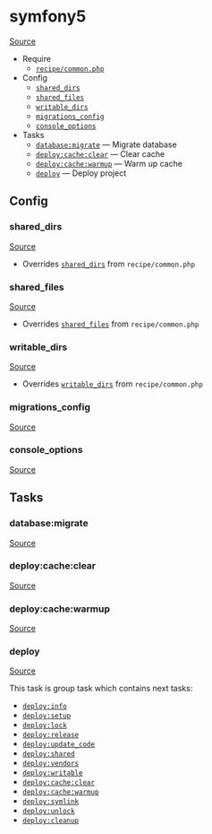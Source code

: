 <!-- DO NOT EDIT THIS FILE! -->
<!-- Instead edit recipe/symfony5.php -->
<!-- Then run bin/docgen -->

# symfony5

[Source](/recipe/symfony5.php)



* Require
  * [`recipe/common.php`](/docs/recipe/common.md)
* Config
  * [`shared_dirs`](#shared_dirs)
  * [`shared_files`](#shared_files)
  * [`writable_dirs`](#writable_dirs)
  * [`migrations_config`](#migrations_config)
  * [`console_options`](#console_options)
* Tasks
  * [`database:migrate`](#databasemigrate) — Migrate database
  * [`deploy:cache:clear`](#deploycacheclear) — Clear cache
  * [`deploy:cache:warmup`](#deploycachewarmup) — Warm up cache
  * [`deploy`](#deploy) — Deploy project

## Config
### shared_dirs
[Source](/recipe/symfony5.php#L6)

* Overrides [`shared_dirs`](/docs/recipe/common.md#shared_dirs) from `recipe/common.php`



### shared_files
[Source](/recipe/symfony5.php#L7)

* Overrides [`shared_files`](/docs/recipe/common.md#shared_files) from `recipe/common.php`



### writable_dirs
[Source](/recipe/symfony5.php#L8)

* Overrides [`writable_dirs`](/docs/recipe/common.md#writable_dirs) from `recipe/common.php`



### migrations_config
[Source](/recipe/symfony5.php#L9)



### console_options
[Source](/recipe/symfony5.php#L15)




## Tasks
### database:migrate
[Source](/recipe/symfony5.php#L20)



### deploy:cache:clear
[Source](/recipe/symfony5.php#L30)



### deploy:cache:warmup
[Source](/recipe/symfony5.php#L35)



### deploy
[Source](/recipe/symfony5.php#L40)

This task is group task which contains next tasks:
* [`deploy:info`](/docs/recipe/deploy/info.md#deployinfo)
* [`deploy:setup`](/docs/recipe/deploy/setup.md#deploysetup)
* [`deploy:lock`](/docs/recipe/deploy/lock.md#deploylock)
* [`deploy:release`](/docs/recipe/deploy/release.md#deployrelease)
* [`deploy:update_code`](/docs/recipe/deploy/update_code.md#deployupdate_code)
* [`deploy:shared`](/docs/recipe/deploy/shared.md#deployshared)
* [`deploy:vendors`](/docs/recipe/deploy/vendors.md#deployvendors)
* [`deploy:writable`](/docs/recipe/deploy/writable.md#deploywritable)
* [`deploy:cache:clear`](/docs/recipe/symfony5.md#deploycacheclear)
* [`deploy:cache:warmup`](/docs/recipe/symfony5.md#deploycachewarmup)
* [`deploy:symlink`](/docs/recipe/deploy/symlink.md#deploysymlink)
* [`deploy:unlock`](/docs/recipe/deploy/lock.md#deployunlock)
* [`deploy:cleanup`](/docs/recipe/deploy/cleanup.md#deploycleanup)


